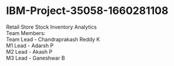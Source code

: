 # IBM-Project-35058-1660281108
Retail Store Stock Inventory Analytics <br/>
Team Members: <br/>
Team Lead - Chandraprakash Reddy K <br/>
M1 Lead - Adarsh P <br/>
M2 Lead - Akash P <br/>
M3 Lead - Ganeshwar B <br/>
